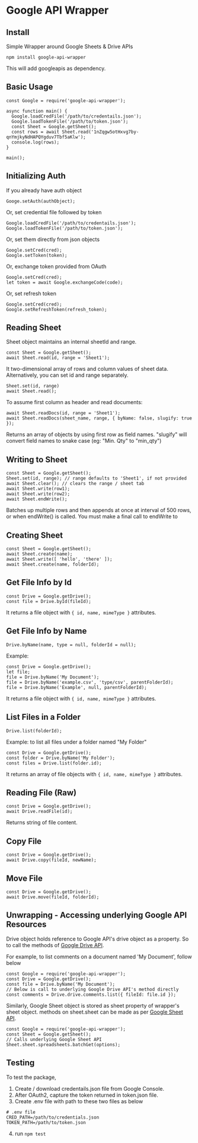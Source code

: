 # Google API Wrapper

## Install
Simple Wrapper around Google Sheets &amp; Drive APIs

    npm install google-api-wrapper

This will add googleapis as dependency.

## Basic Usage

    const Google = require('google-api-wrapper');
    
    async function main() {
      Google.loadCredFile('/path/to/credentails.json');
      Google.loadTokenFile('/path/to/token.json');
      const Sheet = Google.getSheet();
      const rows = await Sheet.read('1nZqgw5otHxvg7by-qnYmjkyNdHAPQYgduv7Tbf5aKlw');
      console.log(rows);
    }
    
    main();

## Initializing Auth

If you already have auth object

    Googe.setAuth(authObject);

Or, set credential file followed by token

    Google.loadCredFile('/path/to/credentails.json');
    Google.loadTokenFile('/path/to/token.json');

Or, set them directly from json objects

    Google.setCred(cred);
    Google.setToken(token);

Or, exchange token provided from OAuth

    Google.setCred(cred);
    let token = await Google.exchangeCode(code);

Or, set refresh token

    Google.setCred(cred);
    Google.setRefreshToken(refresh_token);


## Reading Sheet

Sheet object maintains an internal sheetId and range.

    const Sheet = Google.getSheet();
    await Sheet.read(id, range = 'Sheet1');

It two-dimensional array of rows and column values of sheet data.
Alternatively, you can set id and range separately.

    Sheet.set(id, range)
    await Sheet.read();

To assume first column as header and read documents:

    await Sheet.readDocs(id, range = 'Sheet1');
    await Sheet.readDocs(sheet_name, range, { byName: false, slugify: true });

Returns an array of objects by using first row as field names. 
"slugify" will convert field names to snake case (eg: "Min. Qty" to "min_qty")

## Writing to Sheet

    const Sheet = Google.getSheet();
    Sheet.set(id, range); // range defaults to 'Sheet1', if not provided
    await Sheet.clear(); // clears the range / sheet tab
    await Sheet.write(row1);
    await Sheet.write(row2);
    await Sheet.endWrite();
    
Batches up multiple rows and then appends at once at interval of 500 rows, or when endWrite() is called.
You must make a final call to endWrite to 

## Creating Sheet

    const Sheet = Google.getSheet();
    await Sheet.create(name);
    await Sheet.write([ 'hello', 'there' ]);
    await Sheet.create(name, folderId);

## Get File Info by Id
    
    const Drive = Google.getDrive();
    const file = Drive.byId(fileId);

It returns a file object with `{ id, name, mimeType }` attributes.

## Get File Info by Name

    Drive.byName(name, type = null, folderId = null);

Example:

    const Drive = Google.getDrive();
    let file;
    file = Drive.byName('My Document');
    file = Drive.byName('example.csv', 'type/csv', parentFolderId);
    file = Drive.byName('Example', null, parentFolderId);

It returns a file object with `{ id, name, mimeType }` attributes.

## List Files in a Folder

    Drive.list(folderId);

Example: to list all files under a folder named "My Folder"

    const Drive = Google.getDrive();
    const folder = Drive.byName('My Folder');
    const files = Drive.list(folder.id);

It returns an array of file objects with `{ id, name, mimeType }` attributes.

## Reading File (Raw)

    const Drive = Google.getDrive();
    await Drive.readFile(id);
    
Returns string of file content.

## Copy File

    const Drive = Google.getDrive();
    await Drive.copy(fileId, newName);

## Move File

    const Drive = Google.getDrive();
    await Drive.move(fileId, folderId);

## Unwrapping - Accessing underlying Google API Resources

Drive object holds reference to Google API's drive object as a property. So 
to call the methods of 
[Google Drive API](https://developers.google.com/drive/api/v3/reference).

For example, to list comments on a document named 'My Document', follow below

    const Google = require('google-api-wrapper');
    const Drive = Google.getDrive();
    const file = Drive.byName('My Document');
    // Below is call to underlying Google Drive API's method directly
    const comments = Drive.drive.comments.list({ fileId: file.id });

Similarly, Google Sheet object is stored as sheet property of wrapper's sheet object.
methods on sheet.sheet can be made as per
[Google Sheet API](https://developers.google.com/sheets/api/reference/rest).

    const Google = require('google-api-wrapper');
    const Sheet = Google.getSheet();
    // Calls underlying Google Sheet API
    Sheet.sheet.spreadsheets.batchGet(options);



## Testing

To test the package,

1. Create / download credentails.json file from Google Console.
2. After OAuth2, capture the token returned in token.json file.
3. Create .env file with path to these two files as below

```
# .env file
CRED_PATH=/path/to/credentials.json
TOKEN_PATH=/path/to/token.json
```

4. run `npm test`


